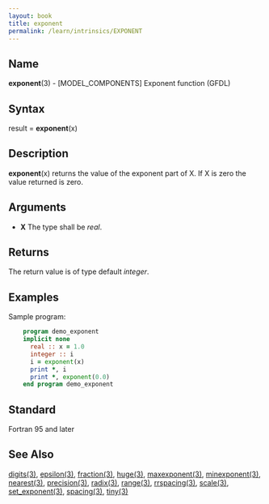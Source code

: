 ```yaml
---
layout: book
title: exponent
permalink: /learn/intrinsics/EXPONENT
---
```

## __Name__

__exponent__(3) - \[MODEL\_COMPONENTS\] Exponent function
(GFDL)

## __Syntax__

result = __exponent__(x)

## __Description__

__exponent__(x) returns the value of the exponent part of X. If X is
zero the value returned is zero.

## __Arguments__

  - __X__
    The type shall be _real_.

## __Returns__

The return value is of type default _integer_.

## __Examples__

Sample program:

```fortran
    program demo_exponent
    implicit none
      real :: x = 1.0
      integer :: i
      i = exponent(x)
      print *, i
      print *, exponent(0.0)
    end program demo_exponent
```

## __Standard__

Fortran 95 and later
## __See Also__

[digits(3)](DIGITS),
[epsilon(3)](EPSILON),
[fraction(3)](FRACTION),
[huge(3)](HUGE),
[maxexponent(3)](MAXEXPONENT),
[minexponent(3)](MINEXPONENT),
[nearest(3)](NEAREST),
[precision(3)](PRECISION),
[radix(3)](RADIX),
[range(3)](RANGE),
[rrspacing(3)](RRSPACING),
[scale(3)](SCALE),
[set_exponent(3)](SET_EXPONENT),
[spacing(3)](SPACING),
[tiny(3)](TINY)

